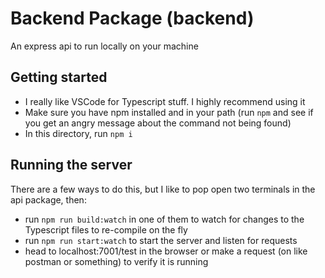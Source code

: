 # Backend Package (backend)

An express api to run locally on your machine

## Getting started
- I really like VSCode for Typescript stuff. I highly recommend using it
- Make sure you have npm installed and in your path (run `npm` and see if you get an angry message about the command not being found) 
- In this directory, run `npm i`

## Running the server

There are a few ways to do this, but I like to pop open two terminals in the api package, then:
- run `npm run build:watch` in one of them to watch for changes to the Typescript files to re-compile on the fly
- run `npm run start:watch` to start the server and listen for requests 
- head to localhost:7001/test in the browser or make a request (on like postman or something) to verify it is running
